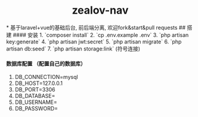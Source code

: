 <h1 align="center">zealov-nav</h1>
* 基于laravel+vue的基础后台, 前后端分离, 欢迎fork&start&pull requests
## 搭建
#### 安装
1. `composer install`
2. `cp .env.example .env`
3. `php artisan key:generate`
4. `php artisan jwt:secret`
5. `php artisan migrate`
6. `php artisan db:seed`
7. `php artisan storage:link` (符号连接)

#### 数据库配置 （配置自己的数据库）
1. DB_CONNECTION=mysql
2. DB_HOST=127.0.0.1
3. DB_PORT=3306
4. DB_DATABASE=
5. DB_USERNAME=
6. DB_PASSWORD=


